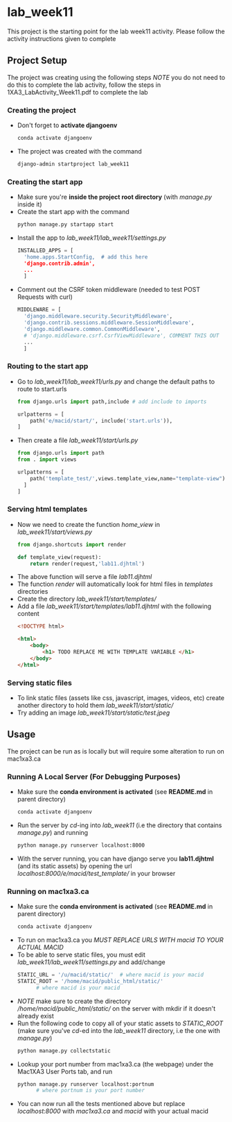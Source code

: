# lab_week11
This project is the starting point for the lab week11 activity. Please follow the activity instructions 
given to complete
## Project Setup
The project was creating using the following steps *NOTE* you do not need to do
this to complete the lab activity, follow the steps in
1XA3\_LabActivity\_Week11.pdf to complete the lab
### Creating the project
- Don't forget to **activate djangoenv**
  ```bash
  conda activate djangoenv
  ```
- The project was created with the command
  ```bash
  django-admin startproject lab_week11
  ```

### Creating the start app
- Make sure you're **inside the project root directory** (with *manage.py* inside it)
- Create the start app with the command
  ```bash
  python manage.py startapp start
  ```
- Install the app to *lab_week11/lab_week11/settings.py*
  ```python
  INSTALLED_APPS = [
    'home.apps.StartConfig,  # add this here
    'django.contrib.admin',
    ...
    ]
  ```
- Comment out the CSRF token middleware (needed to test POST Requests with curl)
  ```python
  MIDDLEWARE = [
    'django.middleware.security.SecurityMiddleware',
    'django.contrib.sessions.middleware.SessionMiddleware',
    'django.middleware.common.CommonMiddleware',
    # 'django.middleware.csrf.CsrfViewMiddleware', COMMENT THIS OUT
    ...
    ]
  ```

### Routing to the start app
- Go to *lab_week11/lab_week11/urls.py* and change the default paths to route to start.urls
  ```python
  from django.urls import path,include # add include to imports

  urlpatterns = [
      path('e/macid/start/', include('start.urls')), 
  ]
  ```
- Then create a file *lab_week11/start/urls.py*
  ```python
  from django.urls import path
  from . import views

  urlpatterns = [
      path('template_test/',views.template_view,name="template-view"),
    ]
  ]
  ```

### Serving html templates
- Now we need to create the function *home_view* in *lab_week11/start/views.py*
  ```python
  from django.shortcuts import render

  def template_view(request):
      return render(request,'lab11.djhtml')
  ```
- The above function will serve a file *lab11.djhtml* 
- The function *render* will automatically look for html files in *templates* directories
- Create the directory *lab_week11/start/templates/* 
- Add a file *lab_week11/start/templates/lab11.djhtml* with the following content
  ```html
  <!DOCTYPE html>

  <html>
      <body>
          <h1> TODO REPLACE ME WITH TEMPLATE VARIABLE </h1>
      </body>
  </html>
  ```
### Serving static files
- To link static files (assets like css, javascript, images, videos, etc) create
  another directory to hold them *lab_week11/start/static/*
- Try adding an image *lab_week11/start/static/test.jpeg*


## Usage
The project can be run as is locally but will require some alteration to run on mac1xa3.ca

### Running A Local Server (For Debugging Purposes)
- Make sure the **conda environment is activated** (see **README.md** in parent
  directory)
  ```bash
  conda activate djangoenv
  ```
- Run the server by *cd*-ing into *lab_week11* (i.e the directory that
  contains *manage.py*) and running
  ```bash
  python manage.py runserver localhost:8000
  ```
- With the server running, you can have django serve you **lab11.djhtml** (and its
  static assets) by opening the url *localhost:8000/e/macid/test_template/* in your browser

### Running on mac1xa3.ca
- Make sure the **conda environment is activated** (see **README.md** in parent
  directory)
  ```bash
  conda activate djangoenv
  ```
- To run on mac1xa3.ca you *MUST REPLACE URLS WITH macid TO YOUR ACTUAL MACID*
- To be able to serve static files, you must edit
  *lab_week11/lab_week11/settings.py* and add/change
  ```python
  STATIC_URL = '/u/macid/static/'  # where macid is your macid
  STATIC_ROOT = '/home/macid/public_html/static/'
        # where macid is your macid
  ```
- *NOTE* make sure to create the directory */home/macid/public_html/static/* on
  the server with mkdir if it doesn't already exist
- Run the following code to copy all of your static assets to *STATIC_ROOT*
  (make sure you've *cd*-ed into the *lab_week11* directory, i.e the one with
  *manage.py*)
  ```bash
  python manage.py collectstatic
  ```
- Lookup your port number from mac1xa3.ca (the webpage) under the Mac1XA3 User
  Ports tab, and run
  ```bash
  python manage.py runserver localhost:portnum
        # where portnum is your port number
  ```
- You can now run all the tests mentioned above but replace *localhost:8000*
  with *mac1xa3.ca* and *macid* with your actual macid
